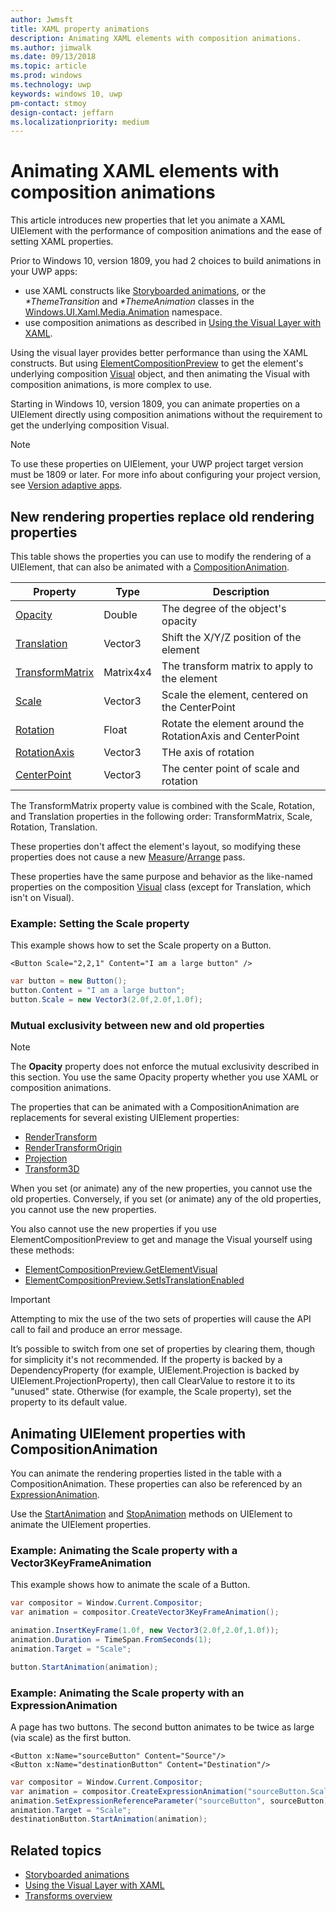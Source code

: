 ```yaml
---
author: Jwmsft
title: XAML property animations
description: Animating XAML elements with composition animations.
ms.author: jimwalk
ms.date: 09/13/2018
ms.topic: article
ms.prod: windows
ms.technology: uwp
keywords: windows 10, uwp
pm-contact: stmoy
design-contact: jeffarn
ms.localizationpriority: medium
---
```

# Animating XAML elements with composition animations

This article introduces new properties that let you animate a XAML UIElement with the performance of composition animations and the ease of setting XAML properties.

Prior to Windows 10, version 1809, you had 2 choices to build animations in your UWP apps:

- use XAML constructs like [Storyboarded animations](storyboarded-animations.md), or the _*ThemeTransition_ and _*ThemeAnimation_ classes in the [Windows.UI.Xaml.Media.Animation](/uwp/api/windows.ui.xaml.media.animation) namespace.
- use composition animations as described in [Using the Visual Layer with XAML](../../composition/using-the-visual-layer-with-xaml.md).

Using the visual layer provides better performance than using the XAML constructs. But using [ElementCompositionPreview](/uwp/api/Windows.UI.Xaml.Hosting.ElementCompositionPreview) to get the element's underlying composition [Visual](/uwp/api/windows.ui.composition.visual) object, and then animating the Visual with composition animations, is more complex to use.

Starting in Windows 10, version 1809, you can animate properties on a UIElement directly using composition animations without the requirement to get the underlying composition Visual.

> [!NOTE]
> To use these properties on UIElement, your UWP project target version must be 1809 or later. For more info about configuring your project version, see [Version adaptive apps](../../debug-test-perf/version-adaptive-apps.md).

## New rendering properties replace old rendering properties

This table shows the properties you can use to modify the rendering of a UIElement, that can also be animated with a [CompositionAnimation](/uwp/api/windows.ui.composition.compositionanimation).

| Property | Type | Description |
| -- | -- | -- |
| [Opacity](/uwp/api/windows.ui.xaml.uielement.opacity) | Double | The degree of the object's opacity |
| [Translation](/uwp/api/windows.ui.xaml.uielement.translation) | Vector3 | Shift the X/Y/Z position of the element |
| [TransformMatrix](/uwp/api/windows.ui.xaml.uielement.transformmatrix) | Matrix4x4 | The transform matrix to apply to the element |
| [Scale](/uwp/api/windows.ui.xaml.uielement.scale) | Vector3 | Scale the element, centered on the CenterPoint |
| [Rotation](/uwp/api/windows.ui.xaml.uielement.rotation) | Float | Rotate the element around the RotationAxis and CenterPoint |
| [RotationAxis](/uwp/api/windows.ui.xaml.uielement.rotationaxis) | Vector3 | THe axis of rotation |
| [CenterPoint](/uwp/api/windows.ui.xaml.uielement.centerpoint) | Vector3 | The center point of scale and rotation |

The TransformMatrix property value is combined with the Scale, Rotation, and Translation properties in the following order:  TransformMatrix, Scale, Rotation, Translation.

These properties don't affect the element's layout, so modifying these properties does not cause a new [Measure](/uwp/api/windows.ui.xaml.uielement.measure)/[Arrange](/uwp/api/windows.ui.xaml.uielement.arrange) pass.

These properties have the same purpose and behavior as the like-named properties on the composition [Visual](/uwp/api/windows.ui.composition.visual) class (except for Translation, which isn't on Visual).

### Example: Setting the Scale property

This example shows how to set the Scale property on a Button.

```xaml
<Button Scale="2,2,1" Content="I am a large button" />
```

```csharp
var button = new Button();
button.Content = "I am a large button";
button.Scale = new Vector3(2.0f,2.0f,1.0f);
```

### Mutual exclusivity between new and old properties

> [!NOTE]
> The **Opacity** property does not enforce the mutual exclusivity described in this section. You use the same Opacity property whether you use XAML or composition animations.

The properties that can be animated with a CompositionAnimation are replacements for several existing UIElement properties:

- [RenderTransform](/uwp/api/windows.ui.xaml.uielement.rendertransform)
- [RenderTransformOrigin](/uwp/api/windows.ui.xaml.uielement.rendertransformorigin)
- [Projection](/uwp/api/windows.ui.xaml.uielement.projection)
- [Transform3D](/uwp/api/windows.ui.xaml.uielement.transform3d)

When you set (or animate) any of the new properties, you cannot use the old properties. Conversely, if you set (or animate) any of the old properties, you cannot use the new properties.

You also cannot use the new properties if you use ElementCompositionPreview to get and manage the Visual yourself using these methods:

- [ElementCompositionPreview.GetElementVisual](/uwp/api/windows.ui.xaml.hosting.elementcompositionpreview.getelementvisual)
- [ElementCompositionPreview.SetIsTranslationEnabled](/uwp/api/windows.ui.xaml.hosting.elementcompositionpreview.setistranslationenabled)

> [!IMPORTANT]
> Attempting to mix the use of the two sets of properties will cause the API call to fail and produce an error message.

It’s possible to switch from one set of properties by clearing them, though for simplicity it's not recommended. If the property is backed by a DependencyProperty (for example, UIElement.Projection is backed by UIElement.ProjectionProperty), then call ClearValue to restore it to its "unused" state. Otherwise (for example, the Scale property), set the property to its default value.

## Animating UIElement properties with CompositionAnimation

You can animate the rendering properties listed in the table with a CompositionAnimation. These properties can also be referenced by an [ExpressionAnimation](/uwp/api/windows.ui.composition.expressionanimation).

Use the [StartAnimation](/uwp/api/windows.ui.xaml.uielement.startanimation) and [StopAnimation](/uwp/api/windows.ui.xaml.uielement.stopanimation) methods on UIElement to animate the UIElement properties.

### Example: Animating the Scale property with a Vector3KeyFrameAnimation

This example shows how to animate the scale of a Button.

```csharp
var compositor = Window.Current.Compositor;
var animation = compositor.CreateVector3KeyFrameAnimation();

animation.InsertKeyFrame(1.0f, new Vector3(2.0f,2.0f,1.0f));
animation.Duration = TimeSpan.FromSeconds(1);
animation.Target = "Scale";

button.StartAnimation(animation);
```

### Example: Animating the Scale property with an ExpressionAnimation

A page has two buttons. The second button animates to be twice as large (via scale) as the first button.

```xaml
<Button x:Name="sourceButton" Content="Source"/>
<Button x:Name="destinationButton" Content="Destination"/>
```

```csharp
var compositor = Window.Current.Compositor;
var animation = compositor.CreateExpressionAnimation("sourceButton.Scale*2");
animation.SetExpressionReferenceParameter("sourceButton", sourceButton);
animation.Target = "Scale";
destinationButton.StartAnimation(animation);
```

## Related topics

- [Storyboarded animations](storyboarded-animations.md)
- [Using the Visual Layer with XAML](../../composition/using-the-visual-layer-with-xaml.md)
- [Transforms overview](../layout/transforms.md)
